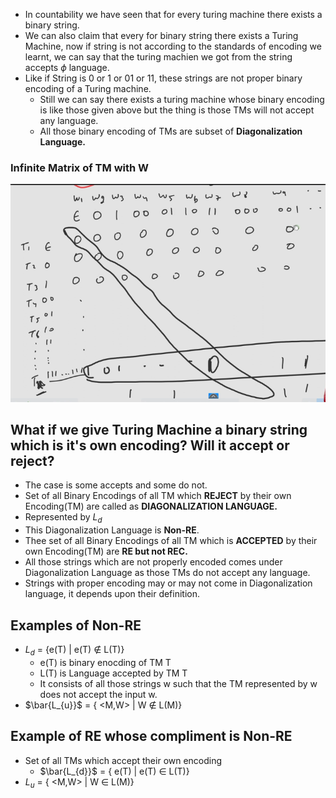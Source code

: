 - In countability we have seen that for every turing machine there exists a binary string.
- We can also claim that every for binary string there exists a Turing Machine, now if string is not according to the standards of encoding we learnt, we can say that the turing machien we got from the string accepts $\phi$ language.
- Like if String is 0 or 1 or 01 or 11, these strings are not proper binary encoding of a Turing machine.
  - Still we can say there exists a turing machine whose binary encoding is like those given above but the thing is those TMs will not accept any language.
  - All those binary encoding of TMs are subset of **Diagonalization Language.**

### Infinite Matrix of TM with W

![Alt text](image.png)

## What if we give Turing Machine a binary string which is it's own encoding? Will it accept or reject?
- The case is some accepts and some do not.
- Set of all Binary Encodings of all TM which **REJECT** by their own Encoding(TM) are called as **DIAGONALIZATION LANGUAGE.**
- Represented by $L_{d}$
- This Diagonalization Language is **Non-RE**.
- Thee set of all Binary Encodings of all TM which is **ACCEPTED** by their own Encoding(TM) are **RE but not REC.**
- All those strings which are not properly encoded comes under Diagonalization Language as those TMs do not accept any language.
- Strings with proper encoding may or may not come in Diagonalization language, it depends upon their definition.

## Examples of Non-RE
- $L_{d}$ = {e(T) | e(T) $\notin$ L(T)}
  - e(T) is binary enocding of TM T
  - L(T) is Language accepted by TM T
  - It consists of all those strings w such that the TM represented by w does not accept the input w.
- $\bar{L_{u}}$ = { <M,W> | W $\notin$ L(M)}


## Example of RE whose compliment is Non-RE
- Set of all TMs which accept their own encoding
  - $\bar{L_{d}}$ = { e(T) | e(T) $\in$ L(T)}
- $L_{u}$ = { <M,W> | W $\in$ L(M)}